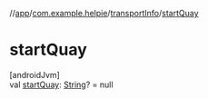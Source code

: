 //[app](../../../index.md)/[com.example.helpie](../index.md)/[transportInfo](index.md)/[startQuay](start-quay.md)

# startQuay

[androidJvm]\
val [startQuay](start-quay.md): [String](https://kotlinlang.org/api/latest/jvm/stdlib/kotlin/-string/index.html)? = null
